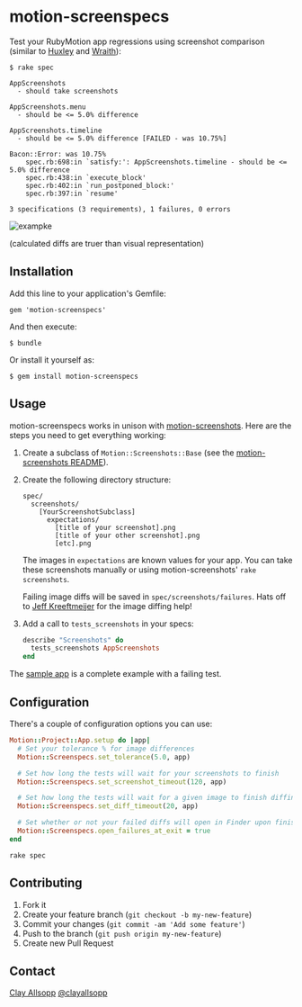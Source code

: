 # motion-screenspecs

Test your RubyMotion app regressions using screenshot comparison (similar to [Huxley](https://github.com/facebook/huxley) and [Wraith](https://github.com/BBC-News/wraith)):

```
$ rake spec

AppScreenshots
  - should take screenshots

AppScreenshots.menu
  - should be <= 5.0% difference

AppScreenshots.timeline
  - should be <= 5.0% difference [FAILED - was 10.75%]

Bacon::Error: was 10.75%
    spec.rb:698:in `satisfy:': AppScreenshots.timeline - should be <= 5.0% difference
    spec.rb:438:in `execute_block'
    spec.rb:402:in `run_postponed_block:'
    spec.rb:397:in `resume'

3 specifications (3 requirements), 1 failures, 0 errors
```

![exampke](http://i.imgur.com/OQ0uJPU.png)

(calculated diffs are truer than visual representation)

## Installation

Add this line to your application's Gemfile:

    gem 'motion-screenspecs'

And then execute:

    $ bundle

Or install it yourself as:

    $ gem install motion-screenspecs

## Usage

motion-screenspecs works in unison with [motion-screenshots](https://github.com/usepropeller/motion-screenshots). Here are the steps you need to get everything working:

1. Create a subclass of `Motion::Screenshots::Base` (see the [motion-screenshots README](https://github.com/usepropeller/motion-screenshots/blob/master/README.md)).

2. Create the following directory structure:

    ```
    spec/
      screenshots/
        [YourScreenshotSubclass]
          expectations/
            [title of your screenshot].png
            [title of your other screenshot].png
            [etc].png
    ```

    The images in `expectations` are known values for your app. You can take these screenshots manually or using motion-screenshots' `rake screenshots`.

    Failing image diffs will be saved in `spec/screenshots/failures`. Hats off to [Jeff Kreeftmeijer](http://jeffkreeftmeijer.com/2011/comparing-images-and-creating-image-diffs/) for the image diffing help!

3. Add a call to `tests_screenshots` in your specs:

    ```ruby
    describe "Screenshots" do
      tests_screenshots AppScreenshots
    end
    ```

The [sample app](sample) is a complete example with a failing test.

## Configuration

There's a couple of configuration options you can use:

```ruby
Motion::Project::App.setup do |app|
  # Set your tolerance % for image differences
  Motion::Screenspecs.set_tolerance(5.0, app)

  # Set how long the tests will wait for your screenshots to finish
  Motion::Screenspecs.set_screenshot_timeout(120, app)

  # Set how long the tests will wait for a given image to finish diffing
  Motion::Screenspecs.set_diff_timeout(20, app)

  # Set whether or not your failed diffs will open in Finder upon finishing tests
  Motion::Screenspecs.open_failures_at_exit = true
end
```

`rake spec`

## Contributing

1. Fork it
2. Create your feature branch (`git checkout -b my-new-feature`)
3. Commit your changes (`git commit -am 'Add some feature'`)
4. Push to the branch (`git push origin my-new-feature`)
5. Create new Pull Request

## Contact

[Clay Allsopp](http://clayallsopp.com/)
[@clayallsopp](https://twitter.com/clayallsopp)
